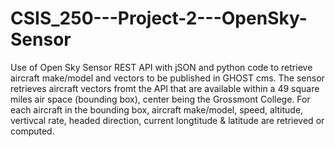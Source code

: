# CSIS_250---Project-2---OpenSky-Sensor
Use of Open Sky Sensor REST API with jSON and python code to retrieve aircraft make/model and vectors to be published in GHOST cms.  The sensor retrieves aircraft vectors fromt the API that are available within a 49 square miles air space (bounding box), center being the Grossmont College.  For each aircraft in the bounding box, aircraft make/model, speed, altitude, vertivcal rate, headed direction, current longtitude & latitude are retrieved or computed. 
